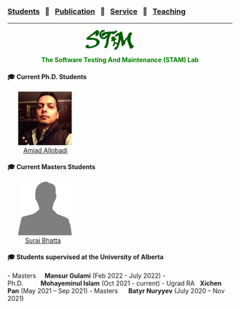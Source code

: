 ### [Students](stamlab.md) &nbsp;&nbsp;🌴&nbsp;&nbsp; [Publication](publications.md) &nbsp;&nbsp;🌴&nbsp;&nbsp; [Service](services.md) &nbsp;&nbsp;🌴&nbsp;&nbsp; [Teaching](teaching.md)
***
<style type="text/css">
.center{
  text-align:center; 
  display:block;
}

.centerImg {
  display: block;
  margin-left: 170px;  
}

</style>

<img src="assets/img/stam_logo.png" alt="The Software Testing And Maintenance (STAM) Lab" width="120" height="45" class="centerImg">
<p class="center" style="color:green;"><b> The Software Testing And Maintenance (STAM) Lab</b></p>


<h4>‍🎓 Current Ph.D. Students</h4>
&nbsp;&nbsp;&nbsp;&nbsp;&nbsp;&nbsp;<img src="assets/img/amjad.jpeg" alt="Amjad_Allobadi" width="120" height="120"><br>
&nbsp;&nbsp;&nbsp;&nbsp;&nbsp;&nbsp;&nbsp;&nbsp;&nbsp;<a href="https://www.amj.dev/" target="_blank">Amjad Allobadi</a>

<h4>‍🎓 Current Masters Students</h4>
&nbsp;&nbsp;&nbsp;&nbsp;&nbsp;&nbsp;<img src="assets/img/placeholder.png" alt="Amjad_Allobadi" width="120" height="120"><br>
&nbsp;&nbsp;&nbsp;&nbsp;&nbsp;&nbsp;&nbsp;&nbsp;&nbsp;&nbsp;<a href="https://hifromajay.github.io/stamlab.html" target="_blank">Suraj Bhatta</a>



<h4>‍🎓 Students supervised at the University of Alberta</h4>
- Masters&nbsp;&nbsp;&nbsp;&nbsp;&nbsp;<b>Mansur Gulami</b> (Feb 2022 - July 2022)
- Ph.D.&nbsp;&nbsp;&nbsp;&nbsp;&nbsp;&nbsp;&nbsp;&nbsp;&nbsp;&nbsp;<b>Mohayeminul Islam</b> (Oct 2021 - current)
- Ugrad RA&nbsp;&nbsp;&nbsp;<b>Xichen Pan</b> (May 2021 – Sep 2021)
- Masters&nbsp;&nbsp;&nbsp;&nbsp;&nbsp;&nbsp;<b>Batyr Nuryyev</b> (July 2020 – Nov 2021)

